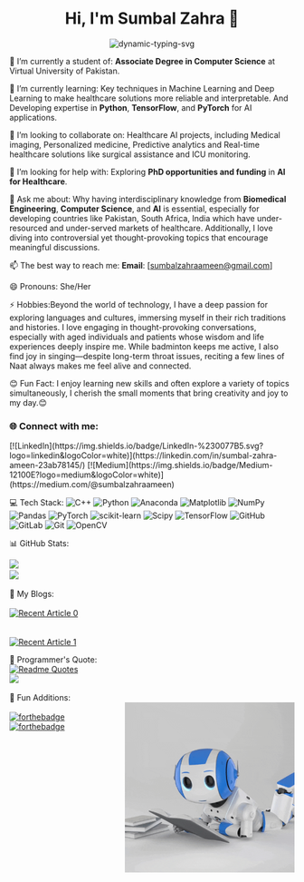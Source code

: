 <h1 align="center">Hi, I'm Sumbal Zahra 👋</h1>           
<p align="center">
  <img src="https://readme-typing-svg.herokuapp.com?font=Ubuntu&color=FFFFFF&size=30&center=true&vCenter=true&width=700&lines=%F0%9F%8C%9F+Mesmerized+by+Power+of+Tech+for+Healthcare;🚀+Exploring+ML%2C+DL%2C+and+AI;👩‍💻+Student+Developer;🧩+Occasional+Competitive+Programmer;📚+Life-long+Learner;✈️+Waiting+to+Travel+the+World&duration=5000&pause=2000" alt="dynamic-typing-svg" />
</p>

🔭 I’m currently a student of: **Associate Degree in Computer Science** at Virtual University of Pakistan.  

🌱 I’m currently learning: Key techniques in Machine Learning and Deep Learning to make healthcare solutions more reliable and interpretable. And Developing expertise in **Python**, **TensorFlow**, and **PyTorch** for AI applications.           

👯 I’m looking to collaborate on: Healthcare AI projects, including Medical imaging, Personalized medicine, Predictive analytics and Real-time healthcare solutions like surgical assistance and ICU monitoring.                           

🤔 I’m looking for help with: Exploring **PhD opportunities and funding** in **AI for Healthcare**.    

💬 Ask me about: Why having interdisciplinary knowledge from **Biomedical Engineering**, **Computer Science**, and **AI** is essential, especially for developing countries like Pakistan, South Africa, India which have under-resourced and under-served markets of healthcare. Additionally, I love diving into controversial yet thought-provoking topics that encourage meaningful discussions.   

📫 The best way to reach me: **Email**: [sumbalzahraameen@gmail.com]       

😄 Pronouns: She/Her                     

⚡ Hobbies:Beyond the world of technology, I have a deep passion for exploring languages and cultures, immersing myself in their rich traditions and histories. I love engaging in thought-provoking conversations, especially with aged individuals and patients whose wisdom and life experiences deeply inspire me. While badminton keeps me active, I also find joy in singing—despite long-term throat issues, reciting a few lines of Naat always makes me feel alive and connected.   

😊 Fun Fact: I enjoy learning new skills and often explore a variety of topics simultaneously, I cherish the small moments that bring creativity and joy to my day.😊
       
<h3 align="left">🌐 Connect with me:</h3>            
[![LinkedIn](https://img.shields.io/badge/LinkedIn-%230077B5.svg?logo=linkedin&logoColor=white)](https://linkedin.com/in/sumbal-zahra-ameen-23ab78145/)            
[![Medium](https://img.shields.io/badge/Medium-12100E?logo=medium&logoColor=white)](https://medium.com/@sumbalzahraameen)                

 💻 Tech Stack:
![C++](https://img.shields.io/badge/c++-%2300599C.svg?style=for-the-badge&logo=c%2B%2B&logoColor=white) ![Python](https://img.shields.io/badge/python-3670A0?style=for-the-badge&logo=python&logoColor=ffdd54) ![Anaconda](https://img.shields.io/badge/Anaconda-%2344A833.svg?style=for-the-badge&logo=anaconda&logoColor=white) ![Matplotlib](https://img.shields.io/badge/Matplotlib-%23ffffff.svg?style=for-the-badge&logo=Matplotlib&logoColor=black) ![NumPy](https://img.shields.io/badge/numpy-%23013243.svg?style=for-the-badge&logo=numpy&logoColor=white) ![Pandas](https://img.shields.io/badge/pandas-%23150458.svg?style=for-the-badge&logo=pandas&logoColor=white) ![PyTorch](https://img.shields.io/badge/PyTorch-%23EE4C2C.svg?style=for-the-badge&logo=PyTorch&logoColor=white) ![scikit-learn](https://img.shields.io/badge/scikit--learn-%23F7931E.svg?style=for-the-badge&logo=scikit-learn&logoColor=white) ![Scipy](https://img.shields.io/badge/SciPy-%230C55A5.svg?style=for-the-badge&logo=scipy&logoColor=%white) ![TensorFlow](https://img.shields.io/badge/TensorFlow-%23FF6F00.svg?style=for-the-badge&logo=TensorFlow&logoColor=white) ![GitHub](https://img.shields.io/badge/github-%23121011.svg?style=for-the-badge&logo=github&logoColor=white) ![GitLab](https://img.shields.io/badge/gitlab-%23181717.svg?style=for-the-badge&logo=gitlab&logoColor=white) ![Git](https://img.shields.io/badge/git-%23F05033.svg?style=for-the-badge&logo=git&logoColor=white) ![OpenCV](https://img.shields.io/badge/opencv-%23white.svg?style=for-the-badge&logo=opencv&logoColor=white)

📊 GitHub Stats:                            

![](https://github-readme-stats.vercel.app/api?username=sumbalzahra&theme=dark&hide_border=false&include_all_commits=false&count_private=false)                  
![](https://github-readme-streak-stats.herokuapp.com/?user=sumbalzahra&theme=dark&hide_border=false)             

📝 My Blogs:                      
<a target="_blank" href="https://sumbalzahraameen.medium.com/article-1-link">   
  <img src="https://github-readme-medium-recent-article.vercel.app/medium/@sumbalzahraameen/0" alt="Recent Article 0" />         
</a>           
<a target="_blank" href="https://sumbalzahraameen.medium.com/article-2-link">                       
  <img src="https://github-readme-medium-recent-article.vercel.app/medium/@sumbalzahraameen/1" alt="Recent Article 1" />                  
</a>                        

💬 Programmer's Quote:                        
[![Readme Quotes](https://quotes-github-readme.vercel.app/api?type=horizontal)](https://github.com/piyushsuthar/github-readme-quotes)  
![](https://visitcount.itsvg.in/api?id=sumbalzahra&icon=0&color=0)         

                 
🎉 Fun Additions:              
<img align="right" src=".github/giphy.gif" alt="robot" height="300" width="300" />            
[![forthebadge](https://forthebadge.com/images/badges/built-with-love.svg)](https://forthebadge.com)               
[![forthebadge](https://forthebadge.com/images/badges/winter-is-coming.svg)](https://forthebadge.com)    

<!-- Proudly created with GPRM ( https://gprm.itsvg.in ) -->     
